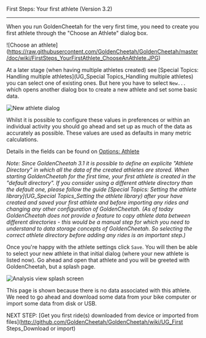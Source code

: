 First Steps: Your first athlete (Version 3.2)
***
When you run GoldenCheetah for the very first time, you need to create you first athlete through the "Choose an Athlete" dialog box.

![Choose an athlete] (https://raw.githubusercontent.com/GoldenCheetah/GoldenCheetah/master/doc/wiki/FirstSteps_YourFirstAthlete_ChooseAnAthlete.JPG)

At a later stage (when having multiple athletes created) see [Special Topics: Handling multiple athletes](UG_Special Topics_Handling multiple athletes) 
you can select one of existing ones. But here you have to select `New...` which opens another dialog box to create a new athlete and set some basic data.

![New athlete dialog](https://raw.githubusercontent.com/GoldenCheetah/GoldenCheetah/master/doc/wiki/FirstSteps_YourFirstAthlete_NewAthlete.JPG)

Whilst it is possible to configure these values in preferences or within an individual activity you should go ahead and set up as much of the data as accurately as possible. These values are used as defaults in many metric calculations.

Details in the fields can be found on [Options: Athlete](http://github.com/GoldenCheetah/GoldenCheetah/wiki/UG_Options_Athlete)

_Note: Since GoldenCheetah 3.1 it is possible to define an explicite "Athlete Directory" in which all the data of the created athletes are stored. When starting GoldenCheetah for the first time, your first athlete is created in the "default directory". If you consider using a different athlete directory than the default one, please follow the guide [Special Topics: Setting the athlete library](UG_Special Topics_Setting the athlete library) 
after your have created and saved your first athlete and before importing any rides and changing any other configuration of GoldenCheetah. (As of today GoldenCheetah does not provide a feature to copy athlete data between different directories - this would be a manual step for which you need to understand to data storage concepts of GoldenCheetah. So selecting the correct athlete directory before adding any rides is an important step.)_

Once you're happy with the athlete settings click `Save`. You will then be able to select your new athlete in that initial dialog (where your new athlete is listed now). Go ahead and open that athlete and you will be greeted with GoldenCheetah, but a splash page.

![Analysis view splash screen](https://raw.githubusercontent.com/GoldenCheetah/GoldenCheetah/master/doc/wiki/FirstSteps_YourFirstAthlete_RidesViewSplashScreen.JPG)

This page is shown because there is no data associated with this athlete. We need to go ahead and download some data from your bike computer or import some data from disk or USB.

NEXT STEP: [Get you first ride(s) downloaded from device or imported from files](http://github.com/GoldenCheetah/GoldenCheetah/wiki/UG_First Steps_Download or import) 



